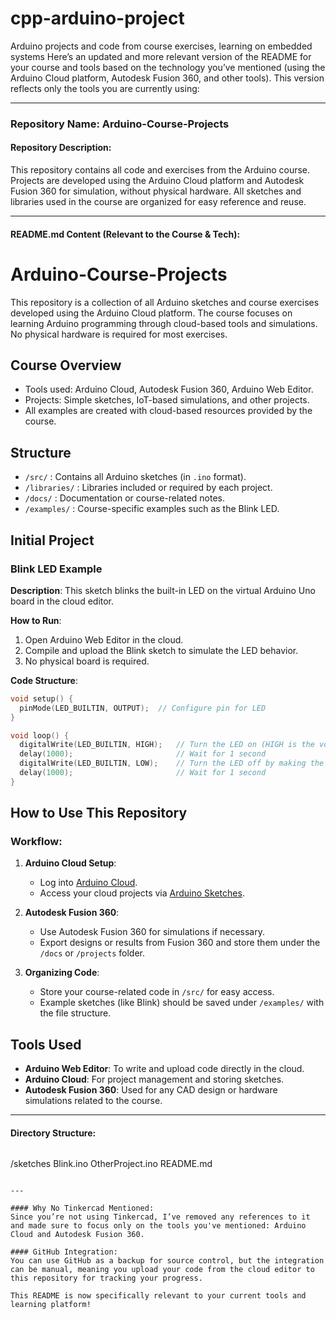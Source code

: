 # cpp-arduino-project
Arduino projects and code from course exercises, learning on embedded systems
Here’s an updated and more relevant version of the README for your course and tools based on the technology you’ve mentioned (using the Arduino Cloud platform, Autodesk Fusion 360, and other tools). This version reflects only the tools you are currently using:

---

### Repository Name: **Arduino-Course-Projects**

#### Repository Description:
This repository contains all code and exercises from the Arduino course. Projects are developed using the Arduino Cloud platform and Autodesk Fusion 360 for simulation, without physical hardware. All sketches and libraries used in the course are organized for easy reference and reuse.

---

#### README.md Content (Relevant to the Course & Tech):

# Arduino-Course-Projects

This repository is a collection of all Arduino sketches and course exercises developed using the Arduino Cloud platform. The course focuses on learning Arduino programming through cloud-based tools and simulations. No physical hardware is required for most exercises.

## Course Overview
- Tools used: Arduino Cloud, Autodesk Fusion 360, Arduino Web Editor.
- Projects: Simple sketches, IoT-based simulations, and other projects.
- All examples are created with cloud-based resources provided by the course.

## Structure

- `/src/` : Contains all Arduino sketches (in `.ino` format).
- `/libraries/` : Libraries included or required by each project.
- `/docs/` : Documentation or course-related notes.
- `/examples/` : Course-specific examples such as the Blink LED.

## Initial Project

### Blink LED Example

**Description**: This sketch blinks the built-in LED on the virtual Arduino Uno board in the cloud editor.

**How to Run**: 
1. Open Arduino Web Editor in the cloud.
2. Compile and upload the Blink sketch to simulate the LED behavior.
3. No physical board is required.

**Code Structure**: 
```cpp
void setup() {
  pinMode(LED_BUILTIN, OUTPUT);  // Configure pin for LED
}

void loop() {
  digitalWrite(LED_BUILTIN, HIGH);   // Turn the LED on (HIGH is the voltage level)
  delay(1000);                       // Wait for 1 second
  digitalWrite(LED_BUILTIN, LOW);    // Turn the LED off by making the voltage LOW
  delay(1000);                       // Wait for 1 second
}
```

## How to Use This Repository

### Workflow:
1. **Arduino Cloud Setup**: 
   - Log into [Arduino Cloud](https://app.arduino.cc/).
   - Access your cloud projects via [Arduino Sketches](https://app.arduino.cc/sketches/).
   
2. **Autodesk Fusion 360**: 
   - Use Autodesk Fusion 360 for simulations if necessary.
   - Export designs or results from Fusion 360 and store them under the `/docs` or `/projects` folder.
   
3. **Organizing Code**:
   - Store your course-related code in `/src/` for easy access.
   - Example sketches (like Blink) should be saved under `/examples/` with the file structure.

## Tools Used

- **Arduino Web Editor**: To write and upload code directly in the cloud.
- **Arduino Cloud**: For project management and storing sketches.
- **Autodesk Fusion 360**: Used for any CAD design or hardware simulations related to the course.

---

#### Directory Structure:

```
```
/sketches
    Blink.ino
    OtherProject.ino
README.md

```

---

#### Why No Tinkercad Mentioned:
Since you’re not using Tinkercad, I’ve removed any references to it and made sure to focus only on the tools you've mentioned: Arduino Cloud and Autodesk Fusion 360.

#### GitHub Integration:
You can use GitHub as a backup for source control, but the integration can be manual, meaning you upload your code from the cloud editor to this repository for tracking your progress.

This README is now specifically relevant to your current tools and learning platform!
